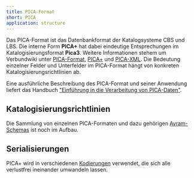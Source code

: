 ```yaml
---
title: PICA-Format
short: PICA
application: structure
---
```


Das PICA-Format ist das Datenbankformat der Katalogsysteme CBS und LBS.  Die
interne Form **PICA+** hat dabei eindeutige Entsprechungen im
Katalogisierungsformat **Pica3**. Weitere Informationen stehem um Verbundwiki
unter [PICA-Format](https://verbundwiki.gbv.de/display/VZG/PICA-Format),
[PICA+](https://verbundwiki.gbv.de/pages/viewpage.action?pageId=40009828) und
[PICA-XML](https://verbundwiki.gbv.de/display/VZG/PICA+XML+Version+1.0).  Die
Bedeutung einzelner Felder und Unterfelder im PICA-Format hängt von konkreten
Katalogisierungsrichtlinien ab.

Eine ausführliche Beschreibung des PICA-Format und seiner Anwendung liefert das
Handbuch ["Einführung in die Verarbeitung von PICA-Daten"](https://pro4bib.github.io/pica/).

## Katalogisierungsrichtlinien

Die Sammlung von einzelnen PICA-Formaten und dazu gehörigen
[Avram-Schemas](schema/avram) ist noch im Aufbau.

<list-formats profiles="pica"/>

## Serialisierungen

PICA+ wird in verschiedenen [Kodierungen](code) verwendet, die sich alle
verlustfrei ineinander umwandeln lassen.

<list-encodings model="pica" title=""/>

